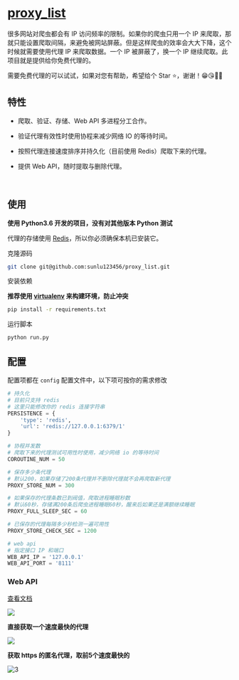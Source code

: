 # [proxy_list](https://github.com/gavin66/proxy_list)
很多网站对爬虫都会有 IP 访问频率的限制。如果你的爬虫只用一个 IP 来爬取，那就只能设置爬取间隔，来避免被网站屏蔽。但是这样爬虫的效率会大大下降，这个时候就需要使用代理 IP 来爬取数据。一个 IP 被屏蔽了，换一个 IP 继续爬取。此项目就是提供给你免费代理的。

需要免费代理的可以试试，如果对您有帮助，希望给个 Star ⭐，谢谢！😁😘🎁🎉


## 特性

* 爬取、验证、存储、Web API 多进程分工合作。

* 验证代理有效性时使用协程来减少网络 IO 的等待时间。

* 按照代理连接速度排序并持久化（目前使用 Redis）爬取下来的代理。

* 提供 Web API，随时提取与删除代理。

  ​

## 使用

**使用 Python3.6 开发的项目，没有对其他版本 Python 测试**

代理的存储使用 [Redis](https://redis.io/)，所以你必须确保本机已安装它。



克隆源码

```sh
git clone git@github.com:sunlu123456/proxy_list.git
```

安装依赖

**推荐使用 [virtualenv](https://virtualenv.pypa.io/en/stable/) 来构建环境，防止冲突**

```sh
pip install -r requirements.txt
```

运行脚本

```sh
python run.py
```



## 配置

配置项都在 `config` 配置文件中，以下项可按你的需求修改

```python
# 持久化
# 目前只支持 redis
# 这里只能修改你的 redis 连接字符串
PERSISTENCE = {
    'type': 'redis',
    'url': 'redis://127.0.0.1:6379/1'
}

# 协程并发数
# 爬取下来的代理测试可用性时使用，减少网络 io 的等待时间
COROUTINE_NUM = 50

# 保存多少条代理
# 默认200，如果存储了200条代理并不删除代理就不会再爬取新代理
PROXY_STORE_NUM = 300

# 如果保存的代理条数已到阀值，爬取进程睡眠秒数
# 默认60秒，存储满200条后爬虫进程睡眠60秒，醒来后如果还是满额继续睡眠
PROXY_FULL_SLEEP_SEC = 60

# 已保存的代理每隔多少秒检测一遍可用性
PROXY_STORE_CHECK_SEC = 1200

# web api
# 指定接口 IP 和端口
WEB_API_IP = '127.0.0.1'
WEB_API_PORT = '8111'
```



### Web API

[查看文档](https://htmlpreview.github.io/?https://github.com/gavin66/proxy_list/blob/master/doc/web_api.html)

![](https://github.com/gavin66/proxy_list/blob/master/doc/p3.png?raw=true)


**直接获取一个速度最快的代理**

![](https://github.com/gavin66/proxy_list/blob/master/doc/p1.png?raw=true)


**获取 https 的匿名代理，取前5个速度最快的**

![3](https://github.com/gavin66/proxy_list/blob/master/doc/p2.png?raw=true)